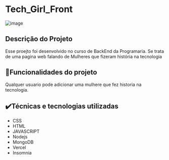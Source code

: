 # Tech_Girl_Front
![image](https://github.com/Mayramv/Tech_Girl_Front/assets/106702919/4c7ed1bc-9681-4bd8-acfc-5761d16ee4fb)

## Descrição do Projeto
Esse proejto foi desenvolvido no curso de BackEnd da Programaria. Se trata de uma pagina web falando de Mulheres que fizeram
história na tecnologia

## 🔨Funcionalidades do projeto
 Qualquer usuario pode adicionar uma mulhere que fez historia na tecnologia. 

## ✔️Técnicas e tecnologias utilizadas

* CSS
* HTML
* JAVASCRIPT
* Nodejs
* MongoDB
* Vercel
* Insomnia
